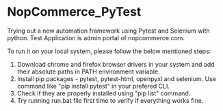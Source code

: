 # NopCommerce_PyTest
Trying out a new automation framework using Pytest and Selenium with python. Test Application is admin portal of nopcommerce.com.


To run it on your local system, please follow the below mentioned steps:
1. Download chrome and firefox browser drivers in your system and add their absolute paths in PATH environment variable.
2. Install pip packages - pytest, pytest-html, openpyxl and selenium. Use command like "pip install pytest" in your prefered CLI.
3. Check if they are properly installed using "pip list" command.
4. Try running run.bat file first time to verify if everything works fine.

